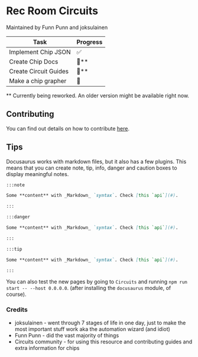 # Rec Room Circuits
Maintained by Funn Punn and joksulainen

| Task                  | Progress |
|-----------------------|----------|
| Implement Chip JSON   | ✅       |
| Create Chip Docs      | 🚧\*\*     |
| Create Circuit Guides | 🚧\*\*     |
| Make a chip grapher   | 🚧       |


\*\* Currently being reworked. An older version might be available right now.
## Contributing

You can find out details on how to contribute [here](https://github.com/RR-Circuits/RecRoom-Circuits/blob/main/CONTRIBUTING.md).

## Tips

Docusaurus works with markdown files, but it also has a few plugins.
This means that you can create note, tip, info, danger and caution boxes to display meaningful notes.

```md
:::note

Some **content** with _Markdown_ `syntax`. Check [this `api`](#).

:::

:::danger

Some **content** with _Markdown_ `syntax`. Check [this `api`](#).

:::

:::tip

Some **content** with _Markdown_ `syntax`. Check [this `api`](#).

:::
```

You can also test the new pages by going to `Circuits` and running `npm run start -- --host 0.0.0.0`. (after installing the `docusaurus` module, of course).


### Credits

- joksulainen - went through 7 stages of life in one day, just to make the most important stuff work aka the automation wizard (and idiot)
- Funn Punn - did the vast majority of things
- Circuits community - for using this resource and contributing guides and extra information for chips
